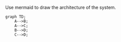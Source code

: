 Use mermaid to draw the architecture of the system.
```mermaid
graph TD;
    A-->B;
    A-->C;
    B-->D;
    C-->D;
```